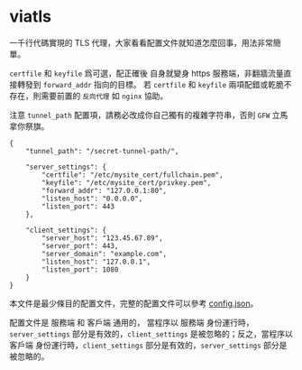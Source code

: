 # viatls

一千行代碼實現的 TLS 代理，大家看看配置文件就知道怎麼回事，用法非常簡單。

`certfile` 和 `keyfile` 爲可選，配正確後 自身就變身 https 服務端，非翻牆流量直接轉發到 `forward_addr` 指向的目標。
若 `certfile` 和 `keyfile` 兩項配錯或乾脆不存在，則需要前置的 `反向代理` 如 `nginx` 協助。

注意 `tunnel_path` 配置項，請務必改成你自己獨有的複雜字符串，否則 `GFW` 立馬拿你祭旗。

```
{
    "tunnel_path": "/secret-tunnel-path/",

    "server_settings": {
        "certfile": "/etc/mysite_cert/fullchain.pem",
        "keyfile": "/etc/mysite_cert/privkey.pem",
        "forward_addr": "127.0.0.1:80",
        "listen_host": "0.0.0.0",
        "listen_port": 443
    },

    "client_settings": {
        "server_host": "123.45.67.89",
        "server_port": 443,
        "server_domain": "example.com",
        "listen_host": "127.0.0.1",
        "listen_port": 1080
    }
}
```

本文件是最少條目的配置文件，完整的配置文件可以參考 [config.json](config.json)。

配置文件是 服務端 和 客戶端 通用的， 當程序以 服務端 身份運行時， `server_settings` 部分是有效的，`client_settings` 是被忽略的；反之，當程序以 客戶端 身份運行時，`client_settings` 部分是有效的，`server_settings` 部分是被忽略的。
